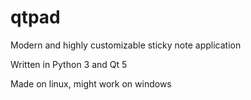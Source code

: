 # qtpad
Modern and highly customizable sticky note application

Written in Python 3 and Qt 5

Made on linux, might work on windows
